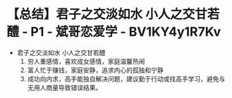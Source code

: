 # 【总结】君子之交淡如水 小人之交甘若醴 - P1 - 斌哥恋爱学 - BV1KY4y1R7Kv

-   君子之交淡如水 小人之交甘若醴
    1.  穷人重感情，喜欢成女感情，家庭温馨热闹
    2.  富人忙于赚钱，家庭安静，追求内心的孤独和宁静
    3.  成功向内求，高手能独自解决问题，建议勤于行动或找高手学习，避免与无用人商量导致错误结果。
